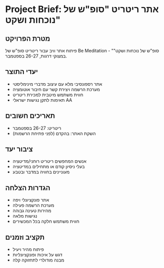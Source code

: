 # Project Brief: אתר ריטריט "סופ"ש של נוכחות ושקט"

## מטרת הפרויקט
פיתוח אתר וויב עבור ריטריט סופ"ש של Be Meditation - "סופ"ש של נוכחות ושקט" במצוקי דרגות, 26-27 בספטמבר.

## יעדי התוצר
- אתר רספונסיבי מלא עם עיצוב מדברי מינימליסטי
- מערכת הרשמה ויצירת קשר עם חיבור אוטומציה
- חווית משתמש מיטבית למכירת ריטריט
- תאימות לתקן נגישות ישראלי AA

## תאריכים חשובים
- ריטריט: 26-27 בספטמבר
- השקת האתר: בהקדם (לפני פתיחת הרשמות)

## ציבור יעד
- אנשים המחפשים ריטריט רוחני/מדיטציה
- בעלי ניסיון קודם או מתחילים במדיטציה
- מעוניינים בחוויה במדבר ובטבע

## הגדרות הצלחה
- אתר פונקציונלי ויפה
- מערכת הרשמה פעילה
- מהירות טעינה גבוהה
- נגישות מלאה
- חווית משתמש חלקה בכל המכשירים

## תקציב וזמנים
- פיתוח מהיר ויעיל
- דגש על איכות ופונקציונליות
- מבנה מודולרי לתחזוקה קלה 